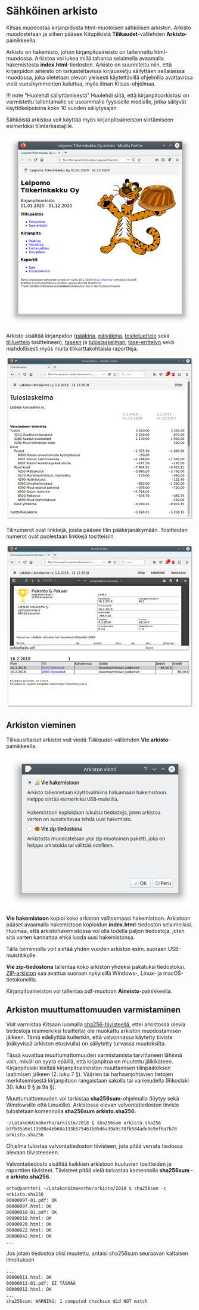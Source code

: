 # Sähköinen arkisto

Kitsas muodostaa kirjanpidosta html-muotoisen sähköisen arkiston. Arkisto muodostetaan ja siihen pääsee Kitupiikistä **Tilikaudet**-välilehden **Arkisto**-painikkeella.

Arkisto on hakemisto, johon kirjanpitoaineisto on tallennettu html-muodossa. Arkistoa voi lukea millä tahansa selaimella avaamalla hakemistosta **index.html**-tiedoston. Arkisto on suunniteltu niin, että kirjanpidon aineisto on tarkasteltavissa kirjausketju säilyttäen sellaisessa muodossa, joka oletetaan olevan yleisesti käytettävillä ohjelmilla avattavissa vielä vuosikymmenten kuluttua, myös ilman Kitsas-ohjelmaa.

!!! note "Huolehdi säilyttämisestä"
    Huolehdi siitä, että kirjanpitoarkistosi on varmistettu tallentamalle se useammalle fyysiselle medialle, jotka säilyvät käyttökelpoisina koko 10 vuoden säilytysajan.

Sähköistä arkistoa voit käyttää myös kirjanpitoaineiston siirtämiseen esimerkiksi tilintarkastajille.

![](arkisto.png)

Arkisto sisältää kirjanpidon ([pääkirja](/tulosteet#paakirja), [päiväkirja](/tulosteet#paivakirja), [tositeluettelo](/tulosteet#tositeluettelo) sekä [tililuettelo](/tulosteet#tililuettelo) tositteineen), [taseen](/tulosteet#tase) ja [tuloslaskelman](/tulosteet#tuloslaskelma), [tase-erittelyn](/tulosteet#tase-erittely) sekä mahdollisesti myös muita tilikarttakohtaisia raportteja.

![](tuloslaskelma.png)

Tilinumerot ovat linkkejä, joista pääsee tilin pääkirjanäkymään. Tositteiden numerot ovat puolestaan linkkejä tositteisiin.

![](tosite.png)

## Arkiston vieminen

Tilikausittaiset arkistot voit viedä *Tilikaudet*-välilehden **Vie arkisto**-painikkeella.

![](vie.png)

**Vie hakemistoon** kopioi koko arkiston valitsemaasi hakemistoon. Arkistoon pääset avaamalla hakemistoon kopioidun **index.html**-tiedoston selaimellasi. Huomaa, että arkistohakemistossa voi olla todella paljon tiedostoja, joten sitä varten kannattaa ehkä luoda uusi hakemistonsa.

Tällä toiminnolla voit siirtää yhden vuoden arkiston esim. suoraan USB-muistitikulle.

**Vie zip-tiedostona** tallentaa koko arkiston yhdeksi pakatuksi tiedostoksi. [ZIP-arkiston](https://fi.wikipedia.org/wiki/ZIP) saa avattua suoraan nykyisillä Windows-, Linux- ja macOS-tietokoneilla.

Kirjanpitoaineiston voi tallentaa pdf-muotoon **Aineisto**-painikkeella.

## Arkiston muuttumattomuuden varmistaminen

Voit varmistaa Kitsaan luomalla [sha256-tiivisteellä](https://fi.wikipedia.org/wiki/SHA), ettei arkistossa olevia tiedostoja (esimerkiksi tositteita) ole muokattu arkiston muodostamisen jälkeen. Tämä edellyttää kuitenkin, että valvonnassa käytetty tiiviste (näkyvissä arkiston etusivulla) on säilytetty turvassa muutoksilta.

Tässä kuvattua muuttumattomuuden varmistamista tarvittaneen lähinnä vain, mikäli on syytä epäillä, että kirjanpitoa on muutettu jälkikäteen. Kirjanpitolaki kieltää kirjanpitoaineiston muuttamisen tilinpäätöksen laatimisen jälkeen (2. luku 7 §). Väärien tai harhaanjohtavien tietojen merkitsemisestä kirjanpitoon rangaistaan sakolla tai vankeudella (Rikoslaki 30. luku 9 § ja 9a §).

Muuttumattomuuden voi tarkistaa **sha256sum**-ohjelmalla (löytyy sekä Windowsille että Linuxille). Arkistossa olevan valvontatiedoston tiiviste tulostetaan komennolla **sha256sum arkisto.sha256**.

```
~/LatakonUimakerho/arkisto/2018 $ sha256sum arkisto.sha256
b3fb35a6e113b98e4eb68a133b575463b05d6a39a9c78fb584ade9e9ef6a7b78  arkisto.sha256
```
Ohjelma tulostaa valvontatiedoston tiivisteen, jota pitää verrata tiedossa olevaan tiivisteeseen.

Valvontatiedosto sisältää kaikkien arkistoon kuuluvien tositteiden ja raporttien tiivisteet. Tiivisteet pitää vielä tarkastaa komennolla **sha256sum -c arkisto.sha256**.

```
arto@pantteri ~/LatakonUimakerho/arkisto/2018 $ sha256sum -c arkisto.sha256
00000097-01.pdf: OK
00000097.html: OK
00000018-01.pdf: OK
00000018.html: OK
00000020.html: OK
00000022.html: OK
00000042.html: OK
...
```

Jos jotain tiedostoa olisi muutettu, antaisi sha256sum seuraavan kaltaisen ilmoituksen

```
...
00000011.html: OK
00000012-01.pdf: EI TÄSMÄÄ
00000012.html: OK
...
sha256sum: WARNING: 1 computed checksum did NOT match
```
